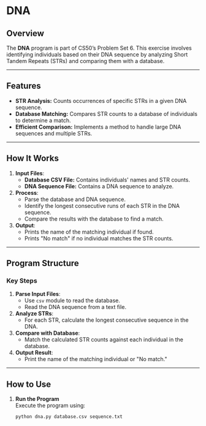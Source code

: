 # DNA

## Overview
The **DNA** program is part of CS50’s Problem Set 6. This exercise involves identifying individuals based on their DNA sequence by analyzing Short Tandem Repeats (STRs) and comparing them with a database.

---

## Features
- **STR Analysis:** Counts occurrences of specific STRs in a given DNA sequence.
- **Database Matching:** Compares STR counts to a database of individuals to determine a match.
- **Efficient Comparison:** Implements a method to handle large DNA sequences and multiple STRs.

---

## How It Works
1. **Input Files**:
   - **Database CSV File:** Contains individuals' names and STR counts.
   - **DNA Sequence File:** Contains a DNA sequence to analyze.
2. **Process**:
   - Parse the database and DNA sequence.
   - Identify the longest consecutive runs of each STR in the DNA sequence.
   - Compare the results with the database to find a match.
3. **Output**:
   - Prints the name of the matching individual if found.
   - Prints "No match" if no individual matches the STR counts.

---

## Program Structure
### Key Steps
1. **Parse Input Files**:
   - Use `csv` module to read the database.
   - Read the DNA sequence from a text file.
2. **Analyze STRs**:
   - For each STR, calculate the longest consecutive sequence in the DNA.
3. **Compare with Database**:
   - Match the calculated STR counts against each individual in the database.
4. **Output Result**:
   - Print the name of the matching individual or "No match."

---

## How to Use
1. **Run the Program**  
   Execute the program using:
   ```bash
   python dna.py database.csv sequence.txt
